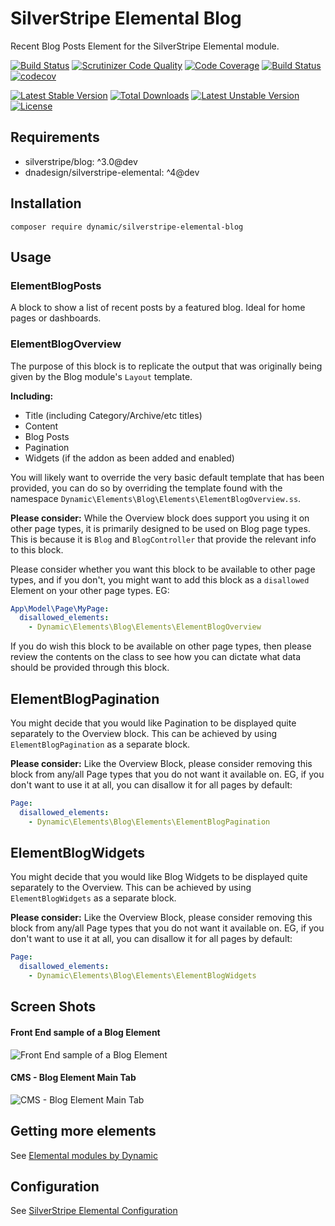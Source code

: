 # SilverStripe Elemental Blog

Recent Blog Posts Element for the SilverStripe Elemental module.

[![Build Status](https://travis-ci.org/dynamic/silverstripe-elemental-blog.svg?branch=master)](https://travis-ci.org/dynamic/silverstripe-elemental-blog)
[![Scrutinizer Code Quality](https://scrutinizer-ci.com/g/dynamic/silverstripe-elemental-blog/badges/quality-score.png?b=master)](https://scrutinizer-ci.com/g/dynamic/silverstripe-elemental-blog/?branch=master)
[![Code Coverage](https://scrutinizer-ci.com/g/dynamic/silverstripe-elemental-blog/badges/coverage.png?b=master)](https://scrutinizer-ci.com/g/dynamic/silverstripe-elemental-blog/?branch=master)
[![Build Status](https://scrutinizer-ci.com/g/dynamic/silverstripe-elemental-blog/badges/build.png?b=master)](https://scrutinizer-ci.com/g/dynamic/silverstripe-elemental-blog/build-status/master)
[![codecov](https://codecov.io/gh/dynamic/silverstripe-elemental-blog/branch/master/graph/badge.svg)](https://codecov.io/gh/dynamic/silverstripe-elemental-blog)

[![Latest Stable Version](https://poser.pugx.org/dynamic/silverstripe-elemental-blog/v/stable)](https://packagist.org/packages/dynamic/silverstripe-elemental-blog)
[![Total Downloads](https://poser.pugx.org/dynamic/silverstripe-elemental-blog/downloads)](https://packagist.org/packages/dynamic/silverstripe-elemental-blog)
[![Latest Unstable Version](https://poser.pugx.org/dynamic/silverstripe-elemental-blog/v/unstable)](https://packagist.org/packages/dynamic/silverstripe-elemental-blog)
[![License](https://poser.pugx.org/dynamic/silverstripe-elemental-blog/license)](https://packagist.org/packages/dynamic/silverstripe-elemental-blog)

## Requirements

- silverstripe/blog: ^3.0@dev
- dnadesign/silverstripe-elemental: ^4@dev

## Installation

`composer require dynamic/silverstripe-elemental-blog`

## Usage

### ElementBlogPosts

A block to show a list of recent posts by a featured blog. Ideal for home pages or dashboards.

### ElementBlogOverview

The purpose of this block is to replicate the output that was originally being given by the Blog module's `Layout`
template.

**Including:**

- Title (including Category/Archive/etc titles)
- Content
- Blog Posts
- Pagination
- Widgets (if the addon as been added and enabled)

You will likely want to override the very basic default template that has been provided, you can do so by overriding the
template found with the namespace `Dynamic\Elements\Blog\Elements\ElementBlogOverview.ss`.

**Please consider:** While the Overview block does support you using it on other page types, it is primarily designed to
be used on Blog page types. This is because it is `Blog` and `BlogController` that provide the relevant info to this
block.

Please consider whether you want this block to be available to other page types, and if you don't, you might want to
add this block as a `disallowed` Element on your other page types. EG:

```yaml
App\Model\Page\MyPage:
  disallowed_elements:
    - Dynamic\Elements\Blog\Elements\ElementBlogOverview
```

If you do wish this block to be available on other page types, then please review the contents on the class to see how
you can dictate what data should be provided through this block.

## ElementBlogPagination

You might decide that you would like Pagination to be displayed quite separately to the Overview block. This can be
achieved by using `ElementBlogPagination` as a separate block.

**Please consider:** Like the Overview Block, please consider removing this block from any/all Page types that you do
not want it available on. EG, if you don't want to use it at all, you can disallow it for all pages by default:

```yaml
Page:
  disallowed_elements:
    - Dynamic\Elements\Blog\Elements\ElementBlogPagination
```

## ElementBlogWidgets

You might decide that you would like Blog Widgets to be displayed quite separately to the Overview. This can be
achieved by using `ElementBlogWidgets` as a separate block.

**Please consider:** Like the Overview Block, please consider removing this block from any/all Page types that you do
not want it available on. EG, if you don't want to use it at all, you can disallow it for all pages by default:

```yaml
Page:
  disallowed_elements:
    - Dynamic\Elements\Blog\Elements\ElementBlogWidgets
```

## Screen Shots

#### Front End sample of a Blog Element
![Front End sample of a Blog Element](./readme-images/blog-block-sample.jpg)

#### CMS - Blog Element Main Tab
![CMS - Blog Element Main Tab](./readme-images/blog-block-cms.jpg)

## Getting more elements

See [Elemental modules by Dynamic](https://github.com/dynamic/silverstripe-elemental-blocks#getting-more-elements)

## Configuration

See [SilverStripe Elemental Configuration](https://github.com/dnadesign/silverstripe-elemental#configuration)

